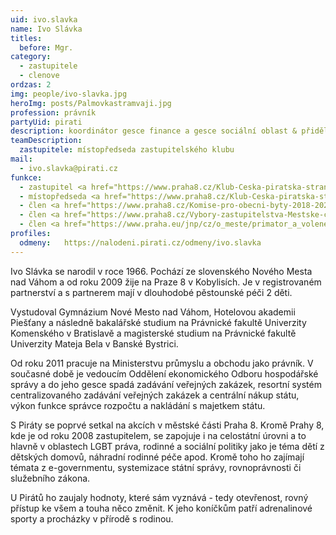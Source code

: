 ```yaml
---
uid: ivo.slavka
name: Ivo Slávka
titles:
  before: Mgr.
category:
  - zastupitele
  - clenove
ordzas: 2
img: people/ivo-slavka.jpg
heroImg: posts/Palmovkastramvaji.jpg
profession: právník
partyUid: pirati
description: koordinátor gesce finance a gesce sociální oblast & přidělování bytů
teamDescription:
  zastupitele: místopředseda zastupitelského klubu
mail:
  - ivo.slavka@pirati.cz
funkce:
  - zastupitel <a href="https://www.praha8.cz/Klub-Ceska-piratska-strana.html">MČ Praha 8</a>
  - místopředseda <a href="https://www.praha8.cz/Klub-Ceska-piratska-strana.html">zastupitelského klubu</a>
  - člen <a href="https://www.praha8.cz/Komise-pro-obecni-byty-2018-2022.html">Komise pro obecní byty RMČP8</a>
  - člen <a href="https://www.praha8.cz/Vybory-zastupitelstva-Mestske-casti-Praha-8.html">Výboru pro projekt Nová Palmovka ZMČP8</a>
  - člen <a href="https://www.praha.eu/jnp/cz/o_meste/primator_a_volene_organy/zastupitelstvo/vybory_zastupitelstva/index.html?committeeId=33600">Výboru pro legislativu, veřejnou správu a transparentnost ZHMP</a>
profiles:
  odmeny:   https://nalodeni.pirati.cz/odmeny/ivo.slavka
---
```


Ivo Slávka se narodil v roce 1966. Pochází ze slovenského Nového Mesta nad Váhom a od roku 2009 žije na Praze 8 v Kobylisích. Je v registrovaném partnerství a s partnerem mají v dlouhodobé pěstounské péči 2 děti.

Vystudoval Gymnázium Nové Mesto nad Váhom, Hotelovou akademii Piešťany a následně bakalářské studium na Právnické fakultě Univerzity Komenského v Bratislavě a magisterské studium na Právnické fakultě Univerzity Mateja Bela v Banské Bystrici. 

Od roku 2011 pracuje na Ministerstvu průmyslu a obchodu jako právník. V současné době je vedoucím Oddělení ekonomického Odboru hospodářské správy a do jeho gesce spadá zadávání veřejných zakázek, resortní systém centralizovaného zadávání veřejných zakázek a centrální nákup státu, výkon funkce správce rozpočtu a nakládání s majetkem státu.

S Piráty se poprvé setkal na akcích v městské části Praha 8. Kromě Prahy 8, kde je od roku 2008 zastupitelem, se zapojuje i na celostátní úrovni a to hlavně v oblastech LGBT práva, rodinné a sociální politiky jako je téma dětí z dětských domovů, náhradní rodinné péče apod. Kromě toho ho zajímají témata z e-governmentu, systemizace státní správy, rovnoprávnosti či služebního zákona. 

U Pirátů ho zaujaly hodnoty, které sám vyznává - tedy otevřenost, rovný přístup ke všem a touha něco změnit. K jeho koníčkům patří adrenalinové sporty a procházky v přírodě s rodinou.
